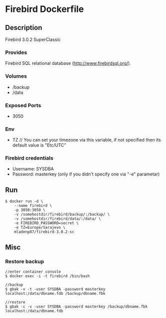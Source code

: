 # Firebird Dockerfile

## Description

Firebird 3.0.2 SuperClassic

### Provides

  Firebird SQL relational database (http://www.firebirdsql.org/).

### Volumes

 * /backup
 * /data

### Exposed Ports

 * 3050

### Env

 * TZ // You can set your timezone via this variable, if not specified then its default value is "Etc/UTC"
 
### Firebird credentials

 * Username: SYSDBA
 * Password: masterkey (only if you didn't specify one via "-e" parametar)

## Run

	$ docker run -d \
		--name firebird \	
		-p 3050:3050 \
		-v /somehostdir/firebird/backup/:/backup/ \
		-v /somehostdir/firebird/data/:/data/ \
        -e FIREBIRD_PASSWORD=secret \
        -e TZ=Europe/Sarajevo \
		mladenp87/firebird-3.0.2-sc

## Misc

### Restore backup

	//enter container console
	$ docker exec -i -t firebird /bin/bash

    //backup
    $ gbak -v -t -user SYSDBA -password masterkey localhost:/data/dbname.fdb /backup/dbname.fbk 

	//restore 
	$ gbak -c -v -user SYSDBA -password masterkey /backup/dbname.fbk localhost:/data/dbname.fdb
